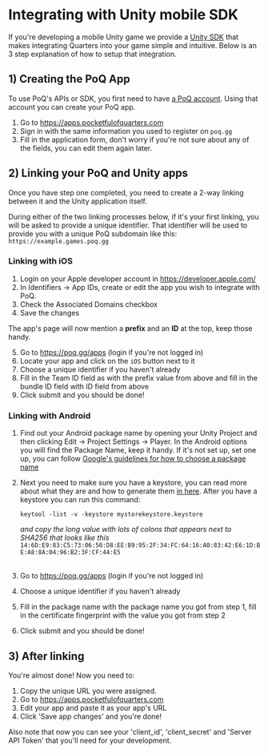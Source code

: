 # Integrating with Unity mobile SDK

If you're developing a mobile Unity game we provide a [Unity SDK](https://github.com/weiks/quarters-unity-sdk) that makes integrating Quarters into your game simple and intuitive. 
Below is an 3 step explanation of how to setup that integration.

## 1) Creating the PoQ App
To use PoQ's APIs or SDK, you first need to have [a PoQ account](https://www.poq.gg/?action=signup).
Using that account you can create your PoQ app.

  1. Go to https://apps.pocketfulofquarters.com
  2. Sign in with the same information you used to register on `poq.gg`
  3. Fill in the application form, don't worry if you're not sure about any of the fields, you can edit them again later.

## 2) Linking your PoQ and Unity apps
Once you have step one completed, you need to create a 2-way linking between it and the Unity application itself.

During either of the two linking processes below, if it's your first linking, you will be asked to provide a unique identifier.
That identifier will be used to provide you with a unique PoQ subdomain like this: `https://example.games.poq.gg`

### Linking with iOS

1. Login on your Apple developer account in https://developer.apple.com/
2. In Identifiers -> App IDs, create or edit the app you wish to integrate with PoQ.
3. Check the Associated Domains checkbox
4. Save the changes

The app's page will now mention a **prefix** and an **ID** at the top, keep those handy.

5. Go to https://poq.gg/apps (login if you're not logged in)
6. Locate your app and click on the `iOS` button next to it
7. Choose a unique identifier if you haven't already
8. Fill in the Team ID field as with the prefix value from above and fill in the bundle ID field with ID field from above
9. Click submit and you should be done!

### Linking with Android

1. Find out your Android package name by opening your Unity Project and then clicking Edit -> Project Settings -> Player. In the Android options you will find the Package Name, keep it handy. If it's not set up, set one up, you can follow [Google's guidelines for how to choose a package name](https://developer.android.com/studio/build/configure-app-module#set_the_application_id)
2. Next you need to make sure you have a keystore, you can read more about what they are and how to generate them [in here](https://developer.android.com/studio/publish/app-signing). After you have a keystore you can run this command:
    ```
    keytool -list -v -keystore mystorekeystore.keystore
    ```
    _and copy the long value with lots of colons that appears next to SHA256 that looks like this_ `14:6D:E9:83:C5:73:06:50:D8:EE:B9:95:2F:34:FC:64:16:A0:83:42:E6:1D:BE:A8:8A:04:96:B2:3F:CF:44:E5`
     <br><br>

3. Go to https://poq.gg/apps (login if you're not logged in)
4. Choose a unique identifier if you haven't already
5. Fill in the package name with the package name you got from step 1, fill in the certificate fingerprint with the value you got from step 2
6. Click submit and you should be done!

## 3) After linking

You're almost done! Now you need to:
1. Copy the  unique URL you were assigned.
2. Go to https://apps.pocketfulofquarters.com
3. Edit your app and paste it as your app's URL
4. Click 'Save app changes' and you're done!

Also note that now you can see your 'client_id', 'client_secret' and 'Server API Token' that you'll need for your development.

